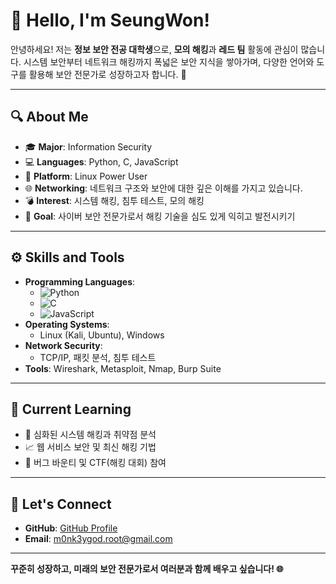 # 👋 Hello, I'm SeungWon!

안녕하세요! 저는 **정보 보안 전공 대학생**으로, **모의 해킹**과 **레드 팀** 활동에 관심이 많습니다. 시스템 보안부터 네트워크 해킹까지 폭넓은 보안 지식을 쌓아가며, 다양한 언어와 도구를 활용해 보안 전문가로 성장하고자 합니다. 🚀

---

## 🔍 About Me
- 🎓 **Major**: Information Security
- 💻 **Languages**: Python, C, JavaScript
- 🐧 **Platform**: Linux Power User
- 🌐 **Networking**: 네트워크 구조와 보안에 대한 깊은 이해를 가지고 있습니다.
- 💣 **Interest**: 시스템 해킹, 침투 테스트, 모의 해킹
- 🎯 **Goal**: 사이버 보안 전문가로서 해킹 기술을 심도 있게 익히고 발전시키기

---

## ⚙️ Skills and Tools
- **Programming Languages**: 
  - ![Python](https://img.shields.io/badge/-Python-3776AB?logo=python&logoColor=white)
  - ![C](https://img.shields.io/badge/-C-A8B9CC?logo=c&logoColor=white)
  - ![JavaScript](https://img.shields.io/badge/-JavaScript-F7DF1E?logo=javascript&logoColor=black)
- **Operating Systems**: 
  - Linux (Kali, Ubuntu), Windows
- **Network Security**: 
  - TCP/IP, 패킷 분석, 침투 테스트
- **Tools**: Wireshark, Metasploit, Nmap, Burp Suite

---

## 🌱 Current Learning
- 📜 심화된 시스템 해킹과 취약점 분석
- 📈 웹 서비스 보안 및 최신 해킹 기법
- 📂 버그 바운티 및 CTF(해킹 대회) 참여

---

## 🤝 Let's Connect
- **GitHub**: [GitHub Profile](https://github.com/m0nk3ygod)
- **Email**: m0nk3ygod.root@gmail.com

---

**꾸준히 성장하고, 미래의 보안 전문가로서 여러분과 함께 배우고 싶습니다! 🌐**
